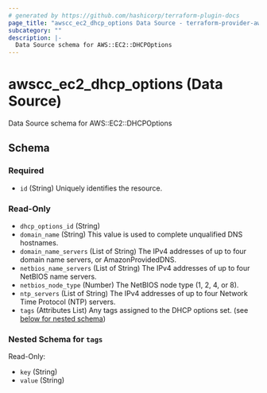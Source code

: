 ```yaml
---
# generated by https://github.com/hashicorp/terraform-plugin-docs
page_title: "awscc_ec2_dhcp_options Data Source - terraform-provider-awscc"
subcategory: ""
description: |-
  Data Source schema for AWS::EC2::DHCPOptions
---
```


# awscc_ec2_dhcp_options (Data Source)

Data Source schema for AWS::EC2::DHCPOptions



<!-- schema generated by tfplugindocs -->
## Schema

### Required

- `id` (String) Uniquely identifies the resource.

### Read-Only

- `dhcp_options_id` (String)
- `domain_name` (String) This value is used to complete unqualified DNS hostnames.
- `domain_name_servers` (List of String) The IPv4 addresses of up to four domain name servers, or AmazonProvidedDNS.
- `netbios_name_servers` (List of String) The IPv4 addresses of up to four NetBIOS name servers.
- `netbios_node_type` (Number) The NetBIOS node type (1, 2, 4, or 8).
- `ntp_servers` (List of String) The IPv4 addresses of up to four Network Time Protocol (NTP) servers.
- `tags` (Attributes List) Any tags assigned to the DHCP options set. (see [below for nested schema](#nestedatt--tags))

<a id="nestedatt--tags"></a>
### Nested Schema for `tags`

Read-Only:

- `key` (String)
- `value` (String)


